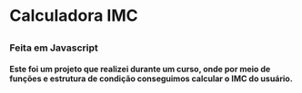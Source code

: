 # Calculadora IMC

##

<h3>Feita em Javascript</h3>

<h4>Este foi um projeto que realizei durante um curso, onde por meio de funções e estrutura de condição
conseguimos calcular o IMC do usuário.</h4>
